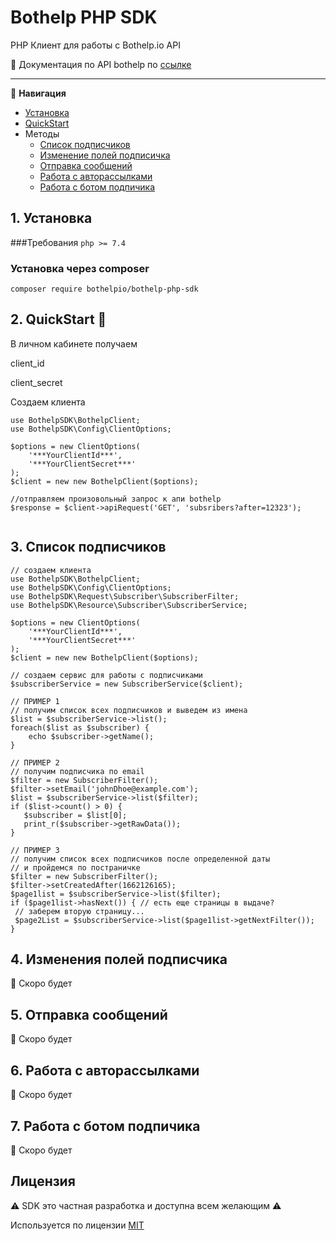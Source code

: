 # Bothelp PHP SDK


PHP Клиент для работы с Bothelp.io API

📖 Документация по API bothelp по [ссылке](https://main.bothelp.io/swagger)

---
📑 **Навигация**
- [Установка](#1-)
- [QuickStart](#2-quickstart-)
- Методы
    - [Список подписчиков](#3--)
    - [Изменение полей подписичка](#4---)
    - [Отправка сообщений](#5--)
    - [Работа с авторассылками](#6---)
    - [Работа с ботом подпичика](#7----)


## 1. Установка

###Требования 
```php >= 7.4``` 

### Установка через composer 
``` composer require bothelpio/bothelp-php-sdk ```


## 2. QuickStart 🚀

В личном кабинете получаем

client_id

client_secret

Создаем клиента
```phpt
use BothelpSDK\BothelpClient;
use BothelpSDK\Config\ClientOptions;

$options = new ClientOptions(
    '***YourClientId***',
    '***YourClientSecret***'
);
$client = new new BothelpClient($options);

//отправляем произовольный запрос к апи bothelp
$response = $client->apiRequest('GET', 'subsribers?after=12323');
 
```

## 3. Список подписчиков
```phpt
// создаем клиента
use BothelpSDK\BothelpClient;
use BothelpSDK\Config\ClientOptions;
use BothelpSDK\Request\Subscriber\SubscriberFilter;
use BothelpSDK\Resource\Subscriber\SubscriberService;

$options = new ClientOptions(
    '***YourClientId***',
    '***YourClientSecret***'
);
$client = new new BothelpClient($options);

// создаем сервис для работы с подписчиками
$subscriberService = new SubscriberService($client);

// ПРИМЕР 1 
// получим список всех подписчиков и выведем из имена
$list = $subscriberService->list();
foreach($list as $subscriber) {
    echo $subscriber->getName();
}

// ПРИМЕР 2
// получим подписчика по email
$filter = new SubscriberFilter();
$filter->setEmail('johnDhoe@example.com');
$list = $subscriberService->list($filter);
if ($list->count() > 0) {
   $subscriber = $list[0];
   print_r($subscriber->getRawData());
}

// ПРИМЕР 3
// получим список всех подписчиков после определенной даты 
// и пройдемся по постраничке
$filter = new SubscriberFilter();
$filter->setCreatedAfter(1662126165);
$page1list = $subscriberService->list($filter);
if ($page1list->hasNext()) { // есть еще страницы в выдаче?
 // заберем вторую страницу...
 $page2List = $subscriberService->list($page1list->getNextFilter());
}

```

## 4. Изменения полей подписчика

:construction_worker: Скоро будет
## 5. Отправка сообщений

:construction_worker: Скоро будет
## 6. Работа с авторассылками

:construction_worker: Скоро будет
## 7. Работа с ботом подпичика

:construction_worker: Скоро будет

## Лицензия

:warning: SDK это частная разработка и доступна всем желающим :warning:

Используется по лицензии [MIT](https://github.com/git/git-scm.com/blob/main/MIT-LICENSE.txt)